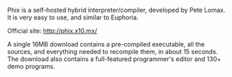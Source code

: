 Phix is a self-hosted hybrid interpreter/compiler, developed by Pete Lomax. It is very easy to use, and similar to Euphoria.

Official site: http://phix.x10.mx/

A single 16MB download contains a pre-compiled executable, all the sources, and everything needed to recompile them, in about 15 seconds. 
The download also contains a full-featured programmer's editor and 130+ demo programs.

